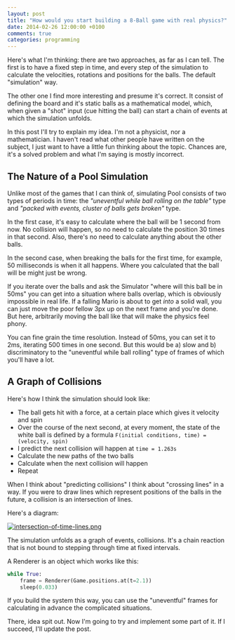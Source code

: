 ```yaml
---
layout: post
title: "How would you start building a 8-Ball game with real physics?"
date: 2014-02-26 12:00:00 +0100
comments: true
categories: programming
---
```


Here's what I'm thinking: there are two approaches, as far as I can tell. The first is to have a fixed step in time, and every step of the simulation to calculate the velocities, rotations and positions for the balls. The default "simulation" way.

The other one I find more interesting and presume it's correct. It consist of defining the board and it's static balls as a mathematical model, which, when given a "shot" input (cue hitting the ball) can start a chain of events at which the simulation unfolds.

In this post I'll try to explain my idea. I'm not a physicist, nor a mathematician. I haven't read what other people have written on the subject, I just want to have a little fun thinking about the topic. Chances are, it's a solved problem and what I'm saying is mostly incorrect.

## The Nature of a Pool Simulation

Unlike most of the games that I can think of, simulating Pool consists of two types of periods in time: the *"uneventful while ball rolling on the table"* type and *"packed with events, cluster of balls gets broken"* type.

In the first case, it's easy to calculate where the ball will be 1 second from now. No collision will happen, so no need to calculate the position 30 times in that second. Also, there's no need to calculate anything about the other balls.

In the second case, when breaking the balls for the first time, for example, 50 milliseconds is when it all happens. Where you calculated that the ball will be might just be wrong.

If you iterate over the balls and ask the Simulator "where will this ball be in 50ms" you can get into a situation where balls overlap, which is obviously impossible in real life. If a falling Mario is about to get *into* a solid wall, you can just move the poor fellow 3px up on the next frame and you're done. But here, arbitrarily moving the ball like that will make the physics feel phony.

You can fine grain the time resolution. Instead of 50ms, you can set it to 2ms, iterating 500 times in one second. But this would be a) slow and b) discriminatory to the "uneventful while ball rolling" type of frames of which you'll have a lot.

## A Graph of Collisions

Here's how I think the simulation should look like:

* The ball gets hit with a force, at a certain place which gives it velocity and spin
* Over the course of the next second, at every moment, the state of the white ball is defined by a formula
`F(initial conditions, time) = (velocity, spin)`
* I predict the next collision will happen at `time = 1.263s`
* Calculate the new paths of the two balls
* Calculate when the next collision will happen
* Repeat

When I think about "predicting collisions" I think about "crossing lines" in a way. If you were to draw lines which represent positions of the balls in the future, a collision is an intersection of lines.

Here's a diagram:

[![intersection-of-time-lines.png](https://d23f6h5jpj26xu.cloudfront.net/tznei1s3ztg5jw_small.png)](http://img.svbtle.com/tznei1s3ztg5jw.png)

The simulation unfolds as a graph of events, collisions. It's a chain reaction that is not bound to stepping through time at fixed intervals.

A Renderer is an object which works like this:

```python
while True:
    frame = Renderer(Game.positions.at(t=2.1))
    sleep(0.033)
```

If you build the system this way, you can use the "uneventful" frames for calculating in advance the complicated situations.

There, idea spit out. Now I'm going to try and implement some part of it. If I succeed, I'll update the post.